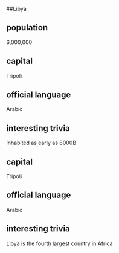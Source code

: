 ##Libya
## population
6,000,000
## capital
Tripoli
## official language
Arabic
## interesting trivia
Inhabited as early as 8000B

## capital
Tripoli
 
## official language
Arabic

## interesting trivia
Libya is the fourth largest country in Africa

